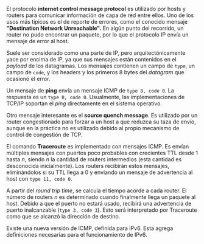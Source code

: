 El protocolo **internet control message protocol** es utilizado por hosts y routers para comunicar información de capa de red entre ellos. Uno de los usos más típicos es el de reporte de errores, como el conocido mensaje **"Destination Network Unreachable".** En algún punto del recorrido, un router no pudo encontrar un paquete, por lo que el protocolo IP envía un mensaje de error al host.

Suele ser considerado como una parte de IP, pero arquitectónicamente yace por encima de IP, ya que sus mensajes están contenidos en el *payload* de los datagramas. Los mensajes contienen un campo de `type`, un campo de `code`, y los headers y los primeros 8 bytes del *datagram* que ocasionó el error.

Un mensaje de **ping** envía un mensaje ICMP de `type 8, code 0`. La respuesta es un `type 0, code 0`. Usualmente, las implementaciones de TCP/IP soportan el *ping* directamente en el sistema operativo.

Otro mensaje interesante es el **source quench message**. Es utilizado por un router congestionado para forzar a un host a que reduzca su taza de envío, aunque en la práctica no es utilizado debido al propio mecanismo de control de congestión de TCP.

El comando **Traceroute** es implementado con mensajes ICMP. Es envían múltiples mensajes con puertos poco probables con crecientes TTL desde 1 hasta $n$, siendo $n$ la cantidad de routers intermedios (esta cantidad es desconocida inicialmente). Los routers recibirán estos mensajes, eliminándolos si su TTL llega a 0 y enviando un mensaje de advertencia al host con `type 11, code 0`.

A partir del *round trip time*, se calcula el tiempo acorde a cada router. El número de routers $n$ es determinado cuando finalmente llega un paquete al host. Debido a que el puerto no estará usado, recibirá una advertencia de puerto inalcanzable (`type 3, code 3`). Esto será interpretado por Traceroute como que se alcanzó la dirección de destino.

Existe una nueva versión de ICMP, definida para IPv6. Esta agrega definiciones necesarias para el funcionamiento de IPv6.
